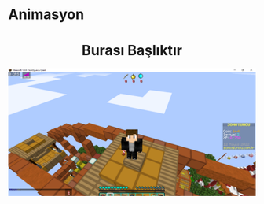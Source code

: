 # Animasyon
<h1 align="center"> Burası Başlıktır  </h1>
<img src="https://github.com/BilalDiker/Animasyon/blob/main/Minecraft%201.8.9%20-%20SonOyuncu%20Client%2012.05.2022%2018_32_55.png">
